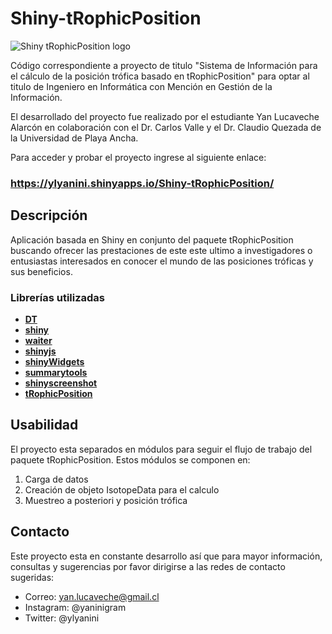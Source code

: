 
# Shiny-tRophicPosition

![Shiny  tRophicPosition logo](https://raw.githubusercontent.com/ylyanini/Shiny-tRophicPosition/main/www/img/logo2.png)

Código correspondiente a proyecto de titulo "Sistema de Información para el cálculo de la posición trófica basado en tRophicPosition"
para optar al titulo de Ingeniero en Informática con Mención en Gestión de la Información.

El desarrollado del proyecto fue realizado por el estudiante Yan Lucaveche Alarcón en colaboración con el Dr. Carlos Valle y el Dr. Claudio Quezada de la Universidad de Playa Ancha.

Para acceder y probar el proyecto ingrese al siguiente enlace:

### **https://ylyanini.shinyapps.io/Shiny-tRophicPosition/**

## Descripción

Aplicación basada en Shiny en conjunto del paquete tRophicPosition buscando ofrecer las prestaciones de este este ultimo a investigadores o entusiastas interesados en conocer el mundo de las posiciones tróficas y sus beneficios. 

### Librerías utilizadas
- [**DT**](https://github.com/rstudio/DT)
- [**shiny**](https://github.com/rstudio/shiny)
- [**waiter**](https://github.com/JohnCoene/waiter)
- [**shinyjs**](https://github.com/daattali/shinyjs)
- [**shinyWidgets**](https://github.com/dreamRs/shinyWidgets)
- [**summarytools**](https://github.com/dcomtois/summarytools)
- [**shinyscreenshot**](https://github.com/daattali/shinyscreenshot)
- [**tRophicPosition**](https://github.com/clquezada/tRophicPosition)

## Usabilidad 
El proyecto esta separados en módulos para seguir el flujo de trabajo del paquete tRophicPosition.
Estos módulos se componen en:

1) Carga de datos
2) Creación de objeto IsotopeData para el calculo
2) Muestreo a posteriori y posición trófica

## Contacto

Este proyecto esta en constante desarrollo así que para mayor información, consultas y sugerencias por favor dirigirse a las redes de contacto sugeridas:

 - Correo: yan.lucaveche@gmail.cl  
 - Instagram: @yaninigram  
 - Twitter: @ylyanini
